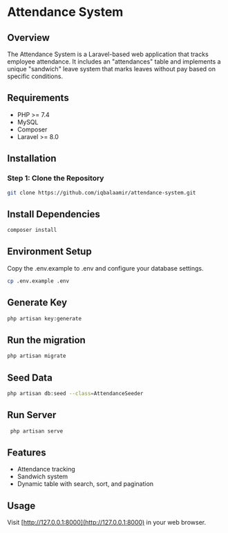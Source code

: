 # Attendance System

## Overview

The Attendance System is a Laravel-based web application that tracks employee attendance. It includes an "attendances" table and implements a unique "sandwich" leave system that marks leaves without pay based on specific conditions.

## Requirements

- PHP >= 7.4
- MySQL
- Composer
- Laravel >= 8.0

## Installation

### Step 1: Clone the Repository

```bash
git clone https://github.com/iqbalaamir/attendance-system.git
```

## Install Dependencies

```bash
composer install
```

## Environment Setup

Copy the .env.example to .env and configure your database settings.

```bash
cp .env.example .env

```
## Generate Key

```bash
php artisan key:generate

```

## Run the migration

```bash
php artisan migrate
```

## Seed Data

```bash
php artisan db:seed --class=AttendanceSeeder
```

## Run Server

```bash
 php artisan serve
```
## Features

- Attendance tracking
- Sandwich system
- Dynamic table with search, sort, and pagination

## Usage

Visit [http://127.0.0.1:8000](http://127.0.0.1:8000) in your web browser.
